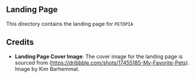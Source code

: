 ## Landing Page

This directory contains the landing page for `PETOPIA`

## Credits

- **Landing Page Cover Image**:
  The cover image for the landing page is sourced from (https://dribbble.com/shots/17455185-My-Favorite-Pets).
  Image by Kim Barhemmat.
